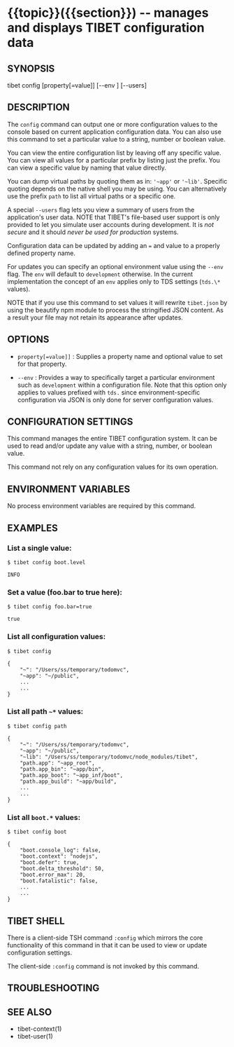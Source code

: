 {{topic}}({{section}}) -- manages and displays TIBET configuration data
=============================================

## SYNOPSIS

tibet config [property[=value]] [--env <env>] [--users]

## DESCRIPTION

The `config` command can output one or more configuration values to the
console based on current application configuration data. You can also use
this command to set a particular value to a string, number or boolean value.

You can view the entire configuration list by leaving off any specific
value. You can view all values for a particular prefix by listing just
the prefix. You can view a specific value by naming that value directly.

You can dump virtual paths by quoting them as in: `'~app'` or `'~lib'`. Specific
quoting depends on the native shell you may be using. You can alternatively use
the prefix `path` to list all virtual paths or a specific one.

A special `--users` flag lets you view a summary of users from the
application's user data. NOTE that TIBET's file-based user support is only
provided to let you simulate user accounts during development. It is *not
secure* and it should *never be used for production* systems.

Configuration data can be updated by adding an `=` and value to a properly
defined property name.

For updates you can specify an optional environment value using the `--env`
flag. The `env` will default to `development` otherwise. In the current
implementation the concept of an `env` applies only to TDS settings (`tds.\*`
values).

NOTE that if you use this command to set values it will rewrite `tibet.json`
by using the beautify npm module to process the stringified JSON content.
As a result your file may not retain its appearance after updates.

## OPTIONS

  * `property[=value]]` :
    Supplies a property name and optional value to set for that property.

  * `--env` :
    Provides a way to specifically target a particular environment such as
`development` within a configuration file. Note that this option only applies to
values prefixed with `tds.` since environment-specific configuration via JSON is
only done for server configuration values.

## CONFIGURATION SETTINGS

This command manages the entire TIBET configuration system. It can be used to
read and/or update any value with a string, number, or boolean value.

This command not rely on any configuration values for its own operation.

## ENVIRONMENT VARIABLES

No process environment variables are required by this command.

## EXAMPLES

### List a single value:

    $ tibet config boot.level

    INFO

### Set a value (foo.bar to true here):

    $ tibet config foo.bar=true

    true

### List all configuration values:

    $ tibet config

    {
        "~": "/Users/ss/temporary/todomvc",
        "~app": "~/public",
        ...
        ...
    }

### List all path `~*` values:

    $ tibet config path

    {
        "~": "/Users/ss/temporary/todomvc",
        "~app": "~/public",
        "~lib": "/Users/ss/temporary/todomvc/node_modules/tibet",
        "path.app": "~app_root",
        "path.app_bin": "~app/bin",
        "path.app_boot": "~app_inf/boot",
        "path.app_build": "~app/build",
        ...
        ...
    }

### List all `boot.*` values:

    $ tibet config boot

    {
        "boot.console_log": false,
        "boot.context": "nodejs",
        "boot.defer": true,
        "boot.delta_threshold": 50,
        "boot.error_max": 20,
        "boot.fatalistic": false,
        ...
        ...
    }

## TIBET SHELL

There is a client-side TSH command `:config` which mirrors the core
functionality of this command in that it can be used to view or update
configuration settings.

The client-side `:config` command is not invoked by this command.

## TROUBLESHOOTING


## SEE ALSO

  * tibet-context(1)
  * tibet-user(1)

